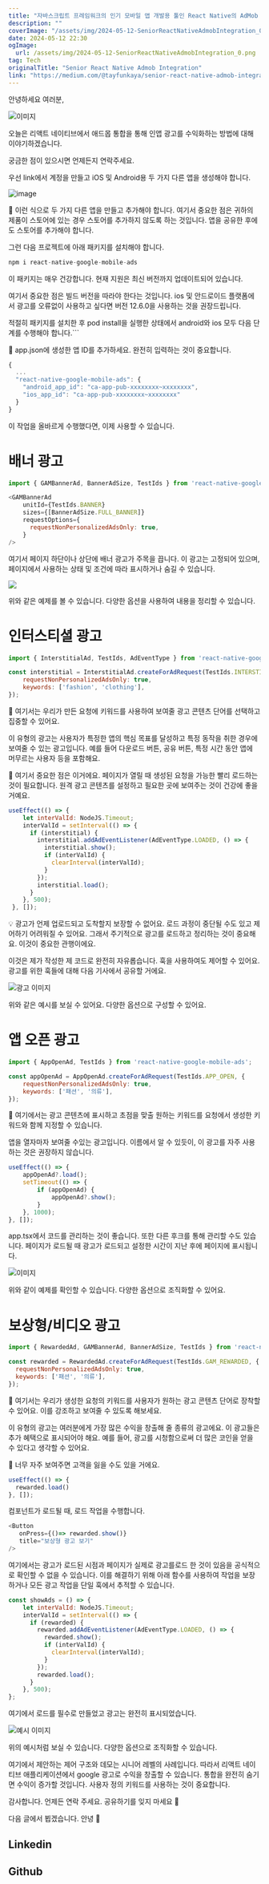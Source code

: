 ```yaml
---
title: "자바스크립트 프레임워크의 인기 모바일 앱 개발용 툴인 React Native의 AdMob 통합에 대해 알아보자"
description: ""
coverImage: "/assets/img/2024-05-12-SeniorReactNativeAdmobIntegration_0.png"
date: 2024-05-12 22:30
ogImage: 
  url: /assets/img/2024-05-12-SeniorReactNativeAdmobIntegration_0.png
tag: Tech
originalTitle: "Senior React Native Admob Integration"
link: "https://medium.com/@tayfunkaya/senior-react-native-admob-integration-fe1588af5767"
---
```



안녕하세요 여러분,

![이미지](/assets/img/2024-05-12-SeniorReactNativeAdmobIntegration_0.png)

오늘은 리액트 네이티브에서 애드몹 통합을 통해 인앱 광고를 수익화하는 방법에 대해 이야기하겠습니다.

궁금한 점이 있으시면 언제든지 연락주세요.



우선 link에서 계정을 만들고 iOS 및 Android용 두 가지 다른 앱을 생성해야 합니다.

![image](/assets/img/2024-05-12-SeniorReactNativeAdmobIntegration_1.png)

📍 이런 식으로 두 가지 다른 앱을 만들고 추가해야 합니다. 여기서 중요한 점은 귀하의 제품이 스토어에 있는 경우 스토어를 추가하지 않도록 하는 것입니다. 앱을 공유한 후에도 스토어를 추가해야 합니다.

그런 다음 프로젝트에 아래 패키지를 설치해야 합니다.



```js
npm i react-native-google-mobile-ads
```

이 패키지는 매우 건강합니다. 현재 지원은 최신 버전까지 업데이트되어 있습니다.

여기서 중요한 점은 빌드 버전을 따라야 한다는 것입니다. ios 및 안드로이드 플랫폼에서 광고를 오류없이 사용하고 싶다면 버전 12.6.0을 사용하는 것을 권장드립니다.

적절히 패키지를 설치한 후 pod install을 실행한 상태에서 android와 ios 모두 다음 단계를 수행해야 합니다.```



📌 app.json에 생성한 앱 ID를 추가하세요. 완전히 입력하는 것이 중요합니다.

```js
{
  ...
  "react-native-google-mobile-ads": {
    "android_app_id": "ca-app-pub-xxxxxxxx~xxxxxxxx",
    "ios_app_id": "ca-app-pub-xxxxxxxx~xxxxxxxx"
  }
}
```

이 작업을 올바르게 수행했다면, 이제 사용할 수 있습니다.

# 배너 광고



```js
import { GAMBannerAd, BannerAdSize, TestIds } from 'react-native-google-mobile-ads';
```

```js
<GAMBannerAd
    unitId={TestIds.BANNER}
    sizes={[BannerAdSize.FULL_BANNER]}
    requestOptions={
      requestNonPersonalizedAdsOnly: true,
    }
/>
```

여기서 페이지 하단이나 상단에 배너 광고가 주목을 끕니다. 이 광고는 고정되어 있으며, 페이지에서 사용하는 상태 및 조건에 따라 표시하거나 숨길 수 있습니다.

<img src="/assets/img/2024-05-12-SeniorReactNativeAdmobIntegration_2.png" />



위와 같은 예제를 볼 수 있습니다. 다양한 옵션을 사용하여 내용을 정리할 수 있습니다.

# 인터스티셜 광고

```js
import { InterstitialAd, TestIds, AdEventType } from 'react-native-google-mobile-ads';
```

```js
const interstitial = InterstitialAd.createForAdRequest(TestIds.INTERSTITIAL, {
    requestNonPersonalizedAdsOnly: true,
    keywords: ['fashion', 'clothing'],
});
```



📔 여기서는 우리가 만든 요청에 키워드를 사용하여 보여줄 광고 콘텐츠 단어를 선택하고 집중할 수 있어요.

이 유형의 광고는 사용자가 특정한 앱의 핵심 목표를 달성하고 특정 동작을 취한 경우에 보여줄 수 있는 광고입니다. 예를 들어 다운로드 버튼, 공유 버튼, 특정 시간 동안 앱에 머무르는 사용자 등을 포함해요.

💎 여기서 중요한 점은 이거에요. 페이지가 열릴 때 생성된 요청을 가능한 빨리 로드하는 것이 필요합니다. 원격 광고 콘텐츠를 설정하고 필요한 곳에 보여주는 것이 건강에 좋을 거예요.

```js
useEffect(() => {
    let interValId: NodeJS.Timeout;
    interValId = setInterval(() => {
      if (interstitial) {
        interstitial.addAdEventListener(AdEventType.LOADED, () => {
          interstitial.show();
          if (interValId) {
            clearInterval(interValId);
          }
        });
        interstitial.load();
      }
    }, 500);
 }, []);
```



💡 광고가 언제 업로드되고 도착할지 보장할 수 없어요. 로드 과정이 중단될 수도 있고 제어하기 어려워질 수 있어요. 그래서 주기적으로 광고를 로드하고 정리하는 것이 중요해요. 이것이 중요한 관행이에요.

이것은 제가 작성한 제 코드로 완전히 자유롭습니다. 훅을 사용하여도 제어할 수 있어요. 광고를 위한 훅들에 대해 다음 기사에서 공유할 거에요.

![광고 이미지](/assets/img/2024-05-12-SeniorReactNativeAdmobIntegration_3.png)

위와 같은 예시를 보실 수 있어요. 다양한 옵션으로 구성할 수 있어요.



# 앱 오픈 광고

```js
import { AppOpenAd, TestIds } from 'react-native-google-mobile-ads';
```

```js
const appOpenAd = AppOpenAd.createForAdRequest(TestIds.APP_OPEN, {
    requestNonPersonalizedAdsOnly: true,
    keywords: ['패션', '의류'],
});
```

📔 여기에서는 광고 콘텐츠에 표시하고 초점을 맞출 원하는 키워드를 요청에서 생성한 키워드와 함께 지정할 수 있습니다.



앱을 열자마자 보여줄 수있는 광고입니다. 이름에서 알 수 있듯이, 이 광고를 자주 사용하는 것은 권장하지 않습니다.

```js
useEffect(() => {
    appOpenAd?.load();
    setTimeout(() => {
        if (appOpenAd) {
            appOpenAd?.show();
        }
    }, 1000);
}, []);
```

app.tsx에서 코드를 관리하는 것이 좋습니다. 또한 다른 후크를 통해 관리할 수도 있습니다. 페이지가 로드될 때 광고가 로드되고 설정한 시간이 지난 후에 페이지에 표시됩니다.

![이미지](/assets/img/2024-05-12-SeniorReactNativeAdmobIntegration_4.png)



위와 같이 예제를 확인할 수 있습니다. 다양한 옵션으로 조직화할 수 있어요.

# 보상형/비디오 광고

```js
import { RewardedAd, GAMBannerAd, BannerAdSize, TestIds } from 'react-native-google-mobile-ads';
```

```js
const rewarded = RewardedAd.createForAdRequest(TestIds.GAM_REWARDED, {
  requestNonPersonalizedAdsOnly: true,
  keywords: ['패션', '의류'],
});
```



📔 여기서는 우리가 생성한 요청의 키워드를 사용자가 원하는 광고 콘텐츠 단어로 장착할 수 있어요. 이를 강조하고 보여줄 수 있도록 해보세요.

이 유형의 광고는 여러분에게 가장 많은 수익을 창출해 줄 종류의 광고에요. 이 광고들은 추가 혜택으로 표시되어야 해요. 예를 들어, 광고를 시청함으로써 더 많은 코인을 얻을 수 있다고 생각할 수 있어요.

💊 너무 자주 보여주면 고객을 잃을 수도 있을 거에요.

```js
useEffect(() => {
  rewarded.load()
}, []);
```



컴포넌트가 로드될 때, 로드 작업을 수행합니다.

```js
<Button
   onPress={()=> rewarded.show()}
   title="보상형 광고 보기"
/>
```

여기에서는 광고가 로드된 시점과 페이지가 실제로 광고를로드 한 것이 있음을 공식적으로 확인할 수 없을 수 있습니다. 이를 해결하기 위해 아래 함수를 사용하여 작업을 보장하거나 모든 광고 작업을 단일 훅에서 추적할 수 있습니다.

```js
const showAds = () => {
    let interValId: NodeJS.Timeout;
    interValId = setInterval(() => {
      if (rewarded) {
        rewarded.addAdEventListener(AdEventType.LOADED, () => {
          rewarded.show();
          if (interValId) {
            clearInterval(interValId);
          }
        });
        rewarded.load();
      }
    }, 500);
};
```



여기에서 로드를 필수로 만들었고 광고는 완전히 표시되었습니다.

![예시 이미지](/assets/img/2024-05-12-SeniorReactNativeAdmobIntegration_5.png)

위의 예시처럼 보실 수 있습니다. 다양한 옵션으로 조직화할 수 있습니다.

여기에서 제안하는 제어 구조와 데모는 시니어 레벨의 사례입니다. 따라서 리액트 네이티브 애플리케이션에서 google 광고로 수익을 창출할 수 있습니다. 통합을 완전히 숨기면 수익이 증가할 것입니다. 사용자 정의 키워드를 사용하는 것이 중요합니다.



감사합니다. 언제든 연락 주세요. 공유하기를 잊지 마세요 🤗

다음 글에서 뵙겠습니다. 안녕 👋

## Linkedin

## Github
